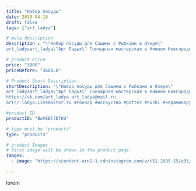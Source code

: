 ```yaml
---
title: "Набор посуды"
date: 2019-04-16
draft: false
tags: ["art_ladya"]

# meta description
description : "\"Набор посуды для Сашими с Рыбками в Озере\" 
art_ladyaart_ladya\"Арт Ладья\" Гончарная мастерская в Нижнем Новгороде. Изготовление керамики и мастер//-классы "

# product Price
price: "3000"
priceBefore: "3600.0"

# Product Short Description
shortDescription: "\"Набор посуды для Сашими с Рыбками в Озере\" 
art_ladyaart_ladya\"Арт Ладья\" Гончарная мастерская в Нижнем Новгороде. Изготовление керамики и мастер//-классы по обучению. 
https://vk.com/art_ladya art_ladya@mail.ru 
art//-ladya.Livemaster.ru #гончар #исскуство #potter #sushi #керамикаручнаяработа #гончарнаямастерская #керамиканазаказ #handmade #посудаизглины #керамика #гончарнаяпосуда #эксклюзивнаякерамика #painter #dishes #sashimi #ceramicar #сашими #claygoods #restaurant #earthenware #ceramic #design #japanese #суши #plate #ceramicart #японскаякухня #авторскаякерамика #рыба #fish"

#product ID
productID: "BwVEBl7DTKU"

# type must be "products"
type: "products"

# product Images
# first image will be shown in the product page
images:
  - image: "https://scontent-arn2-1.cdninstagram.com/v/t51.2885-15/e35/56276139_2422534887797329_4738476241460572137_n.jpg?tp=1&_nc_ht=scontent-arn2-1.cdninstagram.com&_nc_cat=101&_nc_ohc=n2bAMiaz78oAX8Nmd8r&ccb=7-4&oh=370fac36fee5bc83167dbfd0d6cbedef&oe=60832FF3&_nc_sid=86f79a&ig_cache_key=MjAyMzU0MTMwOTE5NzU5NTI4NA%3D%3D.2-ccb7-4"

---
```

lorem

